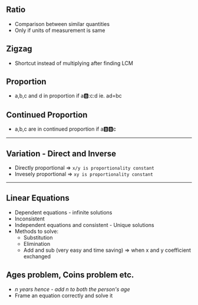## Ratio
- Comparison between similar quantities
- Only if units of measurement is same
## Zigzag 
- Shortcut instead of multiplying after finding LCM
## Proportion
- a,b,c and d in proportion if a:b::c:d ie. ad=bc
## Continued Proportion
- a,b,c are in continued proportion if a:b::b:c
---
## Variation - Direct and Inverse
- Directly proportional => `x/y is proportionality constant` 
- Invesely proportional => `xy is proportionality constant` 
---
## Linear Equations 
- Dependent equations - infinite solutions
- Inconsistent
- Independent equations and consistent - Unique solutions
- Methods to solve: 
    - Substitution
    - Elimination
    - Add and sub (very easy and time saving) => when x and y coefficient exchanged
## Ages problem, Coins problem etc. 
- *n years hence - add n to both the person's age*
- Frame an equation correctly and solve it
